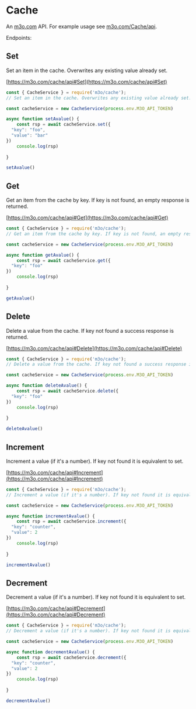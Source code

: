 # Cache

An [m3o.com](https://m3o.com) API. For example usage see [m3o.com/Cache/api](https://m3o.com/Cache/api).

Endpoints:

## Set

Set an item in the cache. Overwrites any existing value already set.


[https://m3o.com/cache/api#Set](https://m3o.com/cache/api#Set)

```js
const { CacheService } = require('m3o/cache');
// Set an item in the cache. Overwrites any existing value already set.

const cacheService = new CacheService(process.env.M3O_API_TOKEN)

async function setAvalue() {
	const rsp = await cacheService.set({
  "key": "foo",
  "value": "bar"
})
	console.log(rsp)
	
}

setAvalue()
```
## Get

Get an item from the cache by key. If key is not found, an empty response is returned.


[https://m3o.com/cache/api#Get](https://m3o.com/cache/api#Get)

```js
const { CacheService } = require('m3o/cache');
// Get an item from the cache by key. If key is not found, an empty response is returned.

const cacheService = new CacheService(process.env.M3O_API_TOKEN)

async function getAvalue() {
	const rsp = await cacheService.get({
  "key": "foo"
})
	console.log(rsp)
	
}

getAvalue()
```
## Delete

Delete a value from the cache. If key not found a success response is returned.


[https://m3o.com/cache/api#Delete](https://m3o.com/cache/api#Delete)

```js
const { CacheService } = require('m3o/cache');
// Delete a value from the cache. If key not found a success response is returned.

const cacheService = new CacheService(process.env.M3O_API_TOKEN)

async function deleteAvalue() {
	const rsp = await cacheService.delete({
  "key": "foo"
})
	console.log(rsp)
	
}

deleteAvalue()
```
## Increment

Increment a value (if it's a number). If key not found it is equivalent to set.


[https://m3o.com/cache/api#Increment](https://m3o.com/cache/api#Increment)

```js
const { CacheService } = require('m3o/cache');
// Increment a value (if it's a number). If key not found it is equivalent to set.

const cacheService = new CacheService(process.env.M3O_API_TOKEN)

async function incrementAvalue() {
	const rsp = await cacheService.increment({
  "key": "counter",
  "value": 2
})
	console.log(rsp)
	
}

incrementAvalue()
```
## Decrement

Decrement a value (if it's a number). If key not found it is equivalent to set.


[https://m3o.com/cache/api#Decrement](https://m3o.com/cache/api#Decrement)

```js
const { CacheService } = require('m3o/cache');
// Decrement a value (if it's a number). If key not found it is equivalent to set.

const cacheService = new CacheService(process.env.M3O_API_TOKEN)

async function decrementAvalue() {
	const rsp = await cacheService.decrement({
  "key": "counter",
  "value": 2
})
	console.log(rsp)
	
}

decrementAvalue()
```

